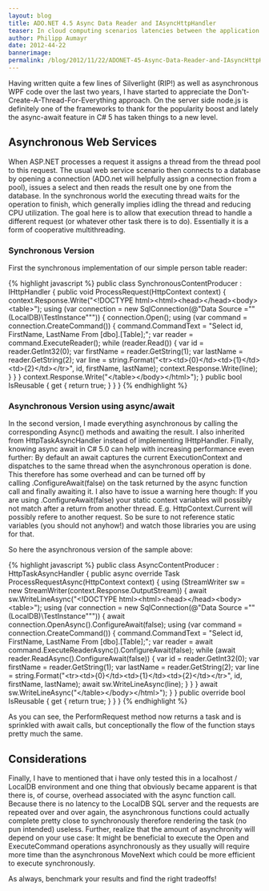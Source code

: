 ```yaml
---
layout: blog
title: ADO.NET 4.5 Async Data Reader and IAsyncHttpHandler
teaser: In cloud computing scenarios latencies between the application and database server are usually higher compared to an on premise scenario. With the rise of node.js I/O driven web hosts are becoming more familiar and ADO.Net 4.5 aids this by providing Async methods to I/O bound functions. 
author: Philipp Aumayr
date: 2012-44-22
bannerimage: 
permalink: /blog/2012/11/22/ADONET-45-Async-Data-Reader-and-IAsyncHttpHandler
---
```


<p xmlns="http://www.w3.org/1999/xhtml">Having written quite a few lines of Silverlight (RIP!) as well as asynchronous WPF code over the last two years, I have started to appreciate the Don't-Create-A-Thread-For-Everything approach. On the server side node.js is definitely one of the frameworks to thank for the popularity boost and lately the async-await feature in C# 5 has taken things to a new level.</p><h2 xmlns="http://www.w3.org/1999/xhtml">Asynchronous Web Services</h2><p xmlns="http://www.w3.org/1999/xhtml">When ASP.NET processes a request it assigns a thread from the thread pool to this request. The usual web service scenario then connects to a database by opening a connection (ADO.net will helpfully assign a connection from a pool), issues a select and then reads the result one by one from the database. In the synchronous world the executing thread waits for the operation to finish, which generally implies idling the thread and reducing CPU utilization. The goal here is to allow that execution thread to handle a different request (or whatever other task there is to do). Essentially it is a form of cooperative multithreading.</p><h3 xmlns="http://www.w3.org/1999/xhtml">Synchronous Version</h3><p xmlns="http://www.w3.org/1999/xhtml">First the synchronous implementation of our simple person table reader:</p>{% highlight javascript %}    public class SynchronousContentProducer : IHttpHandler&#xA;    {&#xA;        public void ProcessRequest(HttpContext context)&#xA;        {&#xA;            context.Response.Write(&quot;&lt;!DOCTYPE html&gt;&lt;html&gt;&lt;head&gt;&lt;/head&gt;&lt;body&gt;&lt;table&gt;&quot;);&#xA;&#xA;            using (var connection = new SqlConnection(@&quot;Data Source =&quot;&quot;(LocalDB)\TestInstance&quot;&quot;&quot;))&#xA;            {&#xA;                connection.Open();&#xA;&#xA;                using (var command = connection.CreateCommand())&#xA;                {&#xA;                    command.CommandText = &quot;Select id, FirstName, LastName From [dbo].[Table];&quot;;&#xA;&#xA;                    var reader = command.ExecuteReader();&#xA;&#xA;                    while (reader.Read())&#xA;                    {&#xA;                        var id = reader.GetInt32(0);&#xA;                        var firstName = reader.GetString(1);&#xA;                        var lastName = reader.GetString(2);&#xA;                        var line = string.Format(&quot;&lt;tr&gt;&lt;td&gt;{0}&lt;/td&gt;&lt;td&gt;{1}&lt;/td&gt;&lt;td&gt;{2}&lt;/td&gt;&lt;/tr&gt;&quot;, id, firstName, lastName);&#xA;                        context.Response.Write(line);&#xA;                    }&#xA;                }&#xA;            }&#xA;&#xA;            context.Response.Write(&quot;&lt;/table&gt;&lt;/body&gt;&lt;/html&gt;&quot;);&#xA;        }&#xA;&#xA;        public bool IsReusable&#xA;        {&#xA;            get&#xA;            {&#xA;                return true;&#xA;            }&#xA;        }&#xA;    }&#xA;{% endhighlight %}<h3 xmlns="http://www.w3.org/1999/xhtml">Asynchronous Version using async/await</h3><p xmlns="http://www.w3.org/1999/xhtml">In the second version, I made everything asynchronous by calling the corresponding Async() methods and awaiting the result. I also inherited from HttpTaskAsyncHandler instead of implementing IHttpHandler. Finally, knowing async await in C# 5.0 can help with increasing performance even further: By default an await captures the current ExecutionContext and dispatches to the same thread when the asynchronous operation is done. This therefore has some overhead and can be turned off by calling .ConfigureAwait(false) on the task returned by the async function call and finally awaiting it. I also have to issue a warning here though: If you are using .ConfigureAwait(false) your static context variables will possibly not match after a return from another thread. E.g. HttpContext.Current will possibly refere to another request. So be sure to not reference static variables (you should not anyhow!) and watch those libraries you are using for that.</p><p xmlns="http://www.w3.org/1999/xhtml">So here the asynchronous version of the sample above:</p>{% highlight javascript %}    public class AsyncContentProducer : HttpTaskAsyncHandler&#xA;    {&#xA;        public async override Task ProcessRequestAsync(HttpContext context)&#xA;        {&#xA;            using (StreamWriter sw = new StreamWriter(context.Response.OutputStream))&#xA;            {&#xA;                await sw.WriteLineAsync(&quot;&lt;!DOCTYPE html&gt;&lt;html&gt;&lt;head&gt;&lt;/head&gt;&lt;body&gt;&lt;table&gt;&quot;);&#xA;&#xA;                using (var connection = new SqlConnection(@&quot;Data Source =&quot;&quot;(LocalDB)\TestInstance&quot;&quot;&quot;))&#xA;                {&#xA;                    await connection.OpenAsync().ConfigureAwait(false);&#xA;&#xA;                    using (var command = connection.CreateCommand())&#xA;                    {&#xA;                        command.CommandText = &quot;Select id, FirstName, LastName From [dbo].[Table];&quot;;&#xA;&#xA;                        var reader = await command.ExecuteReaderAsync().ConfigureAwait(false);&#xA;&#xA;                        while (await reader.ReadAsync().ConfigureAwait(false))&#xA;                        {&#xA;                            var id = reader.GetInt32(0);&#xA;                            var firstName = reader.GetString(1);&#xA;                            var lastName = reader.GetString(2);&#xA;                            var line = string.Format(&quot;&lt;tr&gt;&lt;td&gt;{0}&lt;/td&gt;&lt;td&gt;{1}&lt;/td&gt;&lt;td&gt;{2}&lt;/td&gt;&lt;/tr&gt;&quot;, id, firstName, lastName);&#xA;                            await sw.WriteLineAsync(line);&#xA;                        }&#xA;                    }&#xA;                }&#xA;&#xA;                await sw.WriteLineAsync(&quot;&lt;/table&gt;&lt;/body&gt;&lt;/html&gt;&quot;);&#xA;            }&#xA;        }&#xA;&#xA;        public override bool IsReusable&#xA;        {&#xA;            get { return true; }&#xA;        }&#xA;    }&#xA;{% endhighlight %}<p xmlns="http://www.w3.org/1999/xhtml">As you can see, the PerformRequest method now returns a task and is sprinkled with await calls, but conceptionally the flow of the function stays pretty much the same.</p><h2 xmlns="http://www.w3.org/1999/xhtml">Considerations</h2><p xmlns="http://www.w3.org/1999/xhtml">Finally, I have to mentioned that i have only tested this in a localhost / LocalDB environment and one thing that obviously became apparent is that there is, of course, overhead associated with the async function call. Because there is no latency to the LocalDB SQL server and the requests are repeated over and over again, the asynchronous functions could actually complete pretty close to synchronously therefore rendering the task (no pun intended) useless. Further, realize that the amount of asynchronity will depend on your use case: It might be beneficial to execute the Open and ExecuteCommand operations asynchronously as they usually will require more time than the asynchronous MoveNext which could be more efficient to execute synchronously.</p><p xmlns="http://www.w3.org/1999/xhtml">As always, benchmark your results and find the right tradeoffs!</p>
